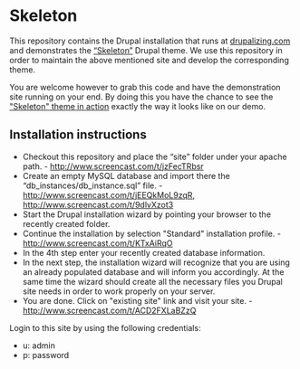 Skeleton
==============

This repository contains the Drupal installation that runs at [drupalizing.com](http://drupalizing.com) and demonstrates the [“Skeleton”](http://drupal.org/project/skeletontheme) Drupal theme. We use this repository in order to maintain the above mentioned site and develop the corresponding theme. 

You are welcome however to grab this code and have the demonstration site running on your end. By doing this you have the chance to see the ["Skeleton" theme in action](http://demo.drupalizing.com/skeleton) exactly the way it looks like on our demo.

Installation instructions
--------------
+ Checkout this repository and place the “site” folder under your apache path. - http://www.screencast.com/t/jzFecTRbsr
+ Create an empty MySQL database and import there the “db_instances/db_instance.sql” file. - http://www.screencast.com/t/jEEQkMoL9zqR, http://www.screencast.com/t/9dlvXzot3  
+ Start the Drupal installation wizard by pointing your browser to the recently created folder.
 + Continue the installation by selection "Standard" installation profile. - http://www.screencast.com/t/KTxAiRqO 
 + In the 4th step enter your recently created database information.
 + In the next step, the installation wizard will recognize that you are using an already populated database and will inform you accordingly. At the same time the wizard should create all the necessary files you Drupal site needs in order to work properly on your server.
 + You are done. Click on "existing site" link and visit your site. - http://www.screencast.com/t/ACD2FXLaBZzQ 

Login to this site by using the following credentials:
- u: admin
- p: password
